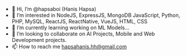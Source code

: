 - 👋 Hi, I’m @hapsaboi (Hanis Hapsa)
- 👀 I’m interested in NodeJS, ExpressJS, MongoDB JavaScript, Python, PHP, MySQL, ReactJS, ReactNative, VueJS, HTML, CSS
- 🌱 I’m currently learning working on ML Models...
- 💞️ I’m looking to collaborate on AI Projects, Mobile and Web Development projects.
- 📫 How to reach me hapsahanis.hh@gmail.com

<!---
hapsaboi/hapsaboi is a ✨ special ✨ repository because its `README.md` (this file) appears on your GitHub profile.
You can click the Preview link to take a look at your changes.
--->
